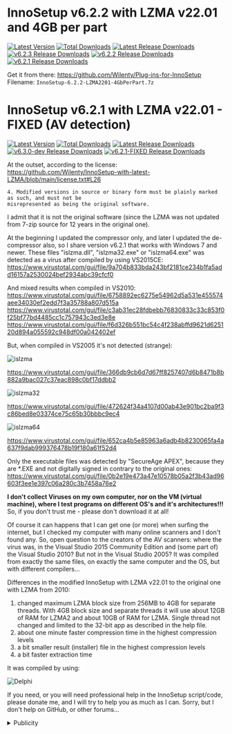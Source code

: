 # InnoSetup v6.2.2 with LZMA v22.01 and 4GB per part

[![Latest Version](https://img.shields.io/github/release/Wilenty/Plug-ins-for-InnoSetup.svg)](https://github.com/Wilenty/Plug-ins-for-InnoSetup/releases/latest)
[![Total Downloads](https://img.shields.io/github/downloads/Wilenty/Plug-ins-for-InnoSetup/total.svg)](https://github.com/Wilenty/Plug-ins-for-InnoSetup/releases)
[![Latest Release Downloads](https://img.shields.io/github/downloads/Wilenty/Plug-ins-for-InnoSetup/latest/total.svg)](https://github.com/Wilenty/Plug-ins-for-InnoSetup/releases/latest)
[![v6.2.3 Release Downloads](https://img.shields.io/github/downloads/Wilenty/Plug-ins-for-InnoSetup/v6.2.3/total.svg)](https://github.com/Wilenty/Plug-ins-for-InnoSetup/releases/v6.2.3)
[![v6.2.2 Release Downloads](https://img.shields.io/github/downloads/Wilenty/Plug-ins-for-InnoSetup/v6.2.2/total.svg)](https://github.com/Wilenty/Plug-ins-for-InnoSetup/releases/v6.2.2)
[![v6.2.1 Release Downloads](https://img.shields.io/github/downloads/Wilenty/Plug-ins-for-InnoSetup/v6.2.1/total.svg)](https://github.com/Wilenty/Plug-ins-for-InnoSetup/releases/v6.2.1)

Get it from there: https://github.com/Wilenty/Plug-ins-for-InnoSetup
Filename: `InnoSetup-6.2.2-LZMA2201-4GbPerPart.7z`

# InnoSetup v6.2.1 with LZMA v22.01 - FIXED (AV detection)

[![Latest Version](https://img.shields.io/github/release/Wilenty/InnoSetup-with-latest-LZMA.svg)](https://github.com/Wilenty/InnoSetup-with-latest-LZMA/releases/latest)
[![Total Downloads](https://img.shields.io/github/downloads/Wilenty/InnoSetup-with-latest-LZMA/total.svg)](https://github.com/Wilenty/InnoSetup-with-latest-LZMA/releases)
[![Latest Release Downloads](https://img.shields.io/github/downloads/Wilenty/InnoSetup-with-latest-LZMA/latest/total.svg)](https://github.com/Wilenty/InnoSetup-with-latest-LZMA/releases/latest)
[![v6.3.0-dev Release Downloads](https://img.shields.io/github/downloads/Wilenty/InnoSetup-with-latest-LZMA/v6.3.0-devFLZMA2c/total.svg)](https://img.shields.io/github/downloads/Wilenty/InnoSetup-with-latest-LZMA/releases/v6.3.0-devFLZMA2c)
[![v6.2.1-FIXED Release Downloads](https://img.shields.io/github/downloads/Wilenty/InnoSetup-with-latest-LZMA/v6.2.1-FIXED/total.svg)](https://img.shields.io/github/downloads/Wilenty/InnoSetup-with-latest-LZMA/releases/v6.2.1-FIXED)

At the outset, according to the license:
https://github.com/Wilenty/InnoSetup-with-latest-LZMA/blob/main/license.txt#L26
```
4. Modified versions in source or binary form must be plainly marked as such, and must not be
misrepresented as being the original software.
```
I admit that it is not the original software (since the LZMA was not updated from 7-zip source for 12 years in the original one).

At the beginning I updated the compressor only, and later I updated the de-compressor also, so I share version v6.2.1 that works with Windows 7 and newer.
These files "islzma.dll", "islzma32.exe" or "islzma64.exe" was detected as a virus after compiled by using VS2015CE:
https://www.virustotal.com/gui/file/9a704b833bda243bf2181ce234b1fa5add16157a2530024bef2934abc39cfcf0

And mixed results when compiled in VS2010:
https://www.virustotal.com/gui/file/6758892ec6275e54962d5a531e455574aee34030ef2edd7f3a35788a807d515a
https://www.virustotal.com/gui/file/c3ab31ec28fdbebb76830833c33c853f0f25bf77bd4485cc1c757943c3ed3e8e
https://www.virustotal.com/gui/file/f6d326b551bc54c4f238abffd9621d625120d894a055592c948df00a042402ef

But, when compiled in VS2005 it's not detected (strange):

![islzma](https://user-images.githubusercontent.com/61757638/181995007-738fc14b-ed59-4e34-946a-319068ad1d27.png)

https://www.virustotal.com/gui/file/366db9cb6d7d67ff8257407d6b8471b8b882a9bac027c37eac898c0bf17ddbb2

![islzma32](https://user-images.githubusercontent.com/61757638/181995019-c0d4702b-7139-4a2b-8d64-42ae37bb4c1a.png)

https://www.virustotal.com/gui/file/472624f34a4107d00ab43e901bc2ba9f3c86bed8e03374ce75c65b30bbbc9ec4

![islzma64](https://user-images.githubusercontent.com/61757638/181995032-8aafa198-3cfd-4e0d-8c8c-cde4de20cf6d.png)

https://www.virustotal.com/gui/file/652ca4b5e85963a6adb4b8230065fa4a637f9dab999376478b19f180a61f52d4

Only the executable files was detected by "SecureAge APEX", because they are *.EXE and not digitally signed in contrary to the original ones:
https://www.virustotal.com/gui/file/0b2e19e473a47e10578b05a2f3b43ad96603f3ee1e397c06a280c3b7458a76e2

**I don't collect Viruses on my own computer, nor on the VM (virtual machine), where I test programs on different OS's and it's architectures!!!**
So, if you don't trust me - please don't download it at all!

Of course it can happens that I can get one (or more) when surfing the internet, but I checked my computer with many online scanners and I don't found any. So, open question to the creators of the AV scanners: where the virus was, in the Visual Studio 2015 Community Edition and (some part of) the Visual Studio 2010? But not in the Visual Studio 2005? It was compiled from exactly the same files, on exactly the same computer and the OS, but with different compilers...

Differences in the modified InnoSetup with LZMA v22.01 to the original one with LZMA from 2010:
1) changed maximum LZMA block size from 256MB to 4GB for separate threads. With 4GB block size and separate threads it will use about 12GB of RAM for LZMA2 and about 10GB of RAM for LZMA. Single thread not changed and limited to the 32-bit app as described in the help file.
2) about one minute faster compression time in the highest compression levels
3) a bit smaller result (installer) file in the highest compression levels
4) a bit faster extraction time

It was compiled by using:

![Delphi](https://user-images.githubusercontent.com/61757638/181103967-fae5093c-d70f-4816-9a0d-3dd5eaadd35d.png)

If you need, or you will need professional help in the InnoSetup script/code, please donate me, and I will try to help you as much as I can. Sorry, but I don't help on GitHub, or other forums...

<details><summary>Publicity</summary>

By the way,
I am preparing to sell my works done in pure InnoSetup code without any external DLL's via donations. I will show you some of them on the screenshots, what I currently did. I hope that I will finish the examples to end of vacations, but I not promises it...
These examples are protected from unpacking, so, sometimes they are detected as dangerous/malicious. Anyway you can test them in the VM (virtual machine).

![ListWindows](https://user-images.githubusercontent.com/61757638/181995056-ff401b31-e1d5-48fd-a727-6d868a851495.png)

---

![Cpu-Info-XP](https://user-images.githubusercontent.com/61757638/181122810-7b71e933-2881-4dc3-80b3-1bd1932c46d9.png)

![CPU-Info-W10x86](https://user-images.githubusercontent.com/61757638/181122845-67827b5a-9eab-4ca2-9587-cdcae72b7d86.png)

---

![ListSrvices-1](https://user-images.githubusercontent.com/61757638/181995076-5f2f4217-9705-4f00-a8fd-c35bde70fccd.png)

![ListSrvices-2](https://user-images.githubusercontent.com/61757638/181995083-1e295320-e7ac-4f59-9aa0-72a394803c55.png)

![ListSrvices-3](https://user-images.githubusercontent.com/61757638/181995100-1d56abc4-5dd6-46e4-a30f-629f1bbc94e6.png)

![ListSrvices-4](https://user-images.githubusercontent.com/61757638/181995112-aefb67ff-eaeb-41c8-bc0a-10ea9e827d6f.png)

---

![IPconfig-XP](https://user-images.githubusercontent.com/61757638/181122889-17e605d6-59ef-4d43-b39b-2fac071b4114.png)

![IPconfig-XP-1](https://user-images.githubusercontent.com/61757638/181122910-5e298bab-3032-46a1-8f55-87fcb07b1d94.png)

![IPconfig-XP-2](https://user-images.githubusercontent.com/61757638/181122929-e92a5698-260f-49b3-bd81-2e5ab0156603.png)

![IPconfig-W10x86](https://user-images.githubusercontent.com/61757638/181123043-45260d69-f4e5-4422-94dc-6f9310ba79d7.png)

![IPconfig-W10x86-1](https://user-images.githubusercontent.com/61757638/181123059-559a0428-7aae-40b1-8e4f-6a785cd16013.png)

![IPconfig-W10x86-2](https://user-images.githubusercontent.com/61757638/181123079-379e144c-be00-4fe5-8fd3-f5fd52dd1451.png)

---

![GetBusType-CD-Atapi](https://user-images.githubusercontent.com/61757638/181123157-2bd7f8aa-9a5a-4fdd-972b-7052a5af4cc5.png)

![GetBusType-CD-Sata](https://user-images.githubusercontent.com/61757638/181123168-f7ce4586-aa0b-4512-925e-69474940dae2.png)

![GetBusType-FIXED](https://user-images.githubusercontent.com/61757638/181123192-4340b5cc-7dee-4736-a6a5-815e5ab6bda1.png)

![GetBusType-REMOTE](https://user-images.githubusercontent.com/61757638/181123204-de0c8765-d4c6-436a-9a4e-a943ce3df8e8.png)

![GetBusType-REMOVABLE-Usb](https://user-images.githubusercontent.com/61757638/181123222-6ea2b183-5170-4b2d-bd27-61a150668b72.png)

![GetBusType-Unknown](https://user-images.githubusercontent.com/61757638/181123238-7a5e9c83-4299-4456-a06e-9637d15138fb.png)

</details>
